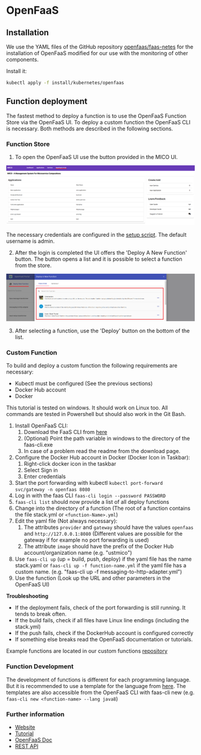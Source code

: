 # OpenFaaS

## Installation

We use the YAML files of the GitHub repository [openfaas/faas-netes](https://github.com/openfaas/faas-netes) for the installation of OpenFaaS modified for our use with the monitoring of other components.

Install it:
```bash
kubectl apply -f install/kubernetes/openfaas
```

## Function deployment

The fastest method to deploy a function is to use the OpenFaaS Function Store via the OpenFaaS UI. To deploy a custom function the OpenFaaS CLI is necessary. Both methods are described in the following sections.

### Function Store

1. To open the OpenFaaS UI use the button provided in the MICO UI. 

![Link to OpenFaaS UI from MICO](images/OpenFaaSlink.png "Link from MICO UI to OpenFaaS")

The necessary credentials are configured in the [setup script](https://github.com/UST-MICO/mico/blob/master/install/kubernetes/setup.sh). The default username is admin.

2. After the login is completed the UI offers the 'Deploy A New Function' button. 
The button opens a list and it is possible to select a function from the store.

![Function store](images/FunctionStore.png "Function store")

3. After selecting a function, use the 'Deploy' button on the bottom of the list.

### Custom Function

To build and deploy a custom function the following requirements are necessary:
- Kubectl must be configured (See the previous sections)
- Docker Hub account
- Docker

This tutorial is tested on windows. It should work on Linux too. All commands are tested in Powershell but should also work in the Git Bash.

1. Install OpenFaaS CLI:
    1. Download the FaaS CLI from [here](https://github.com/openfaas/faas-cli)
    2. (Optional) Point the path variable in windows to the directory of the faas-cli.exe
    3. In case of a problem read the readme from the download page. 
2. Configure the Docker Hub account in Docker (Docker Icon in Taskbar):
    1. Right-click docker icon in the taskbar
    2. Select Sign in
    3. Enter credentials
3. Start the port forwarding with kubectl `kubectl port-forward svc/gateway -n openfaas 8080` 
4. Log in with the faas CLI `faas-cli login --password PASSWORD`
5. `faas-cli list` should now provide a list of all deploy functions
6. Change into the directory of a function (The root of a function contains the file stack.yml or `<function-Name>.yml`)
7. Edit the yaml file (Not always necessary):
    1. The attributes `provider` and `gateway` should have the values `openfaas` and `http://127.0.0.1:8080` (Different values are possible for the gateway if for example no port forwarding is used)
    2. The attribute `image` should have the prefix of the Docker Hub account/organization name (e.g. "ustmico")
8. Use `faas-cli up` (up = build, push, deploy) if the yaml file has the name stack.yaml or `faas-cli up -f function-name.yml` if the yaml file has a custom name. (e.g. "faas-cli up -f messaging-to-http-adapter.yml")
9. Use the function (Look up the URL and other parameters in the OpenFaaS UI)


**Troubleshooting**
- If the deployment fails, check of the port forwarding is still running. It tends to break often.
- If the build fails, check if all files have Linux line endings (including the stack.yml)
- If the push fails, check if the DockerHub account is configured correctly
- If something else breaks read the OpenFaaS documentation or tutorials.

Example functions are located in our custom functions [repository](https://github.com/UST-MICO/OpenFaasFunctions)


### Function Development

The development of functions is different for each programming language. But it is recommended to use a template for the language from [here](https://github.com/openfaas/templates). The templates are also accessible from the OpenFaaS CLI with faas-cli new (e.g. `faas-cli new <function-name> --lang java8`)

### Further information

* [Website](https://www.openfaas.com/)
* [Tutorial](https://docs.openfaas.com/deployment/kubernetes/)
* [OpenFaaS Doc](https://docs.openfaas.com/)
* [REST API](https://raw.githubusercontent.com/openfaas/faas/master/api-docs/swagger.yml)
